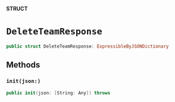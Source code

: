 **STRUCT**

# `DeleteTeamResponse`

```swift
public struct DeleteTeamResponse: ExpressibleByJSONDictionary
```

## Methods
### `init(json:)`

```swift
public init(json: [String: Any]) throws
```
